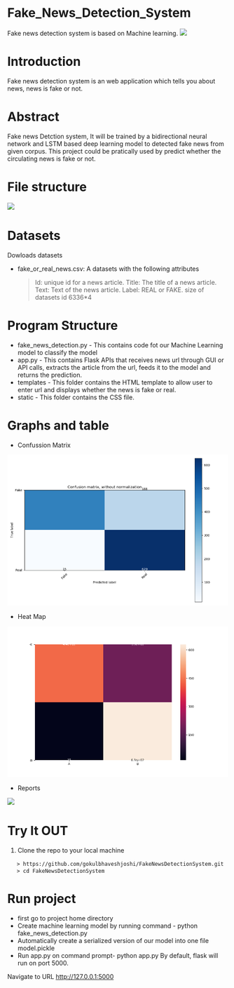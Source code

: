 # Fake_News_Detection_System
 Fake news detection system is based on Machine learning.
<img src="GIF/gif.gif">

# Introduction
Fake news detection system is an web application which tells you about news, news is fake or not.

# Abstract 
Fake news Detction system, It will be trained by a bidirectional neural network and LSTM based deep learning model to detected fake news from given corpus. This project could be pratically used by predict whether the circulating news is fake or not.

# File structure
<img src="images/file-structure.png">

# Datasets
Dowloads datasets 
* fake_or_real_news.csv: A datasets with the following attributes
  > Id: unique id for a news article.
  > Title: The title of a news article.
  > Text: Text of the news article.
  > Label: REAL or FAKE.
  size of datasets id 6336*4


# Program Structure
* fake_news_detection.py - This contains code fot our Machine Learning model to classify the model 
* app.py - This contains Flask APIs that receives news url through GUI or API calls, extracts the article from the url, feeds it to the model and returns the prediction.
* templates - This folder contains the HTML template to allow user to enter url and displays whether the news is fake or real.
* static - This folder contains the CSS file.




# Graphs and table
* Confussion Matrix
<img src="image/confussion_matrix.png">

* Heat Map
<img src="image/Heat_map.png">

* Reports
<img src="image/Report.png">

# Try It OUT
1. Clone the repo to your local machine
```
   > https://github.com/gokulbhaveshjoshi/FakeNewsDetectionSystem.git
   > cd FakeNewsDetectionSystem
```


# Run project
* first go to project home directory
* Create machine learning model by running command -
python fake_news_detection.py
* Automatically create a serialized version of our model into one file model.pickle
* Run app.py on command prompt-
python app.py
By default, flask will run on port 5000.

Navigate to URL http://127.0.0.1:5000 
